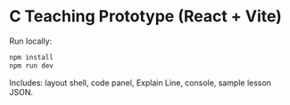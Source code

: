 # C Teaching Prototype (React + Vite)

Run locally:

```bash
npm install
npm run dev
```

Includes: layout shell, code panel, Explain Line, console, sample lesson JSON.

